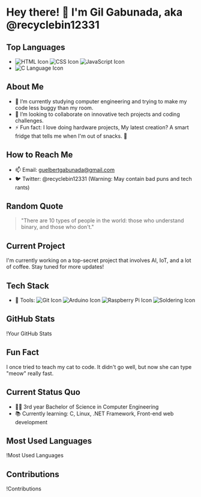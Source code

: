 # Hey there! 👋 I'm Gil Gabunada, aka @recyclebin12331

## Top Languages
- ![HTML Icon](https://img.icons8.com/color/48/000000/html-5.png) ![CSS Icon](https://img.icons8.com/color/48/000000/css3.png) ![JavaScript Icon](https://img.icons8.com/color/48/000000/javascript.png)
- ![C Language Icon](https://img.icons8.com/color/48/000000/c-programming.png)
## About Me
- 🌱 I’m currently studying computer engineering and trying to make my code less buggy than my room.
- 💞️ I’m looking to collaborate on innovative tech projects and coding challenges.
- ⚡ Fun fact: I love doing hardware projects, My latest creation? A smart fridge that tells me when I'm out of snacks. 🍫

## How to Reach Me
- 📫 Email: guelbertgabunada@gmail.com
- 🐦 Twitter: @recyclebin12331 (Warning: May contain bad puns and tech rants)

## Random Quote
> "There are 10 types of people in the world: those who understand binary, and those who don't."

## Current Project
I'm currently working on a top-secret project that involves AI, IoT, and a lot of coffee. Stay tuned for more updates!

## Tech Stack
- 🔧 Tools: ![Git Icon](https://img.icons8.com/color/48/000000/git.png) ![Arduino Icon](https://img.icons8.com/color/48/000000/arduino.png) ![Raspberry Pi Icon](https://img.icons8.com/color/48/000000/raspberry-pi.png) ![Soldering Icon](https://img.icons8.com/ios-filled/50/000000/soldering-iron.png)


## GitHub Stats
!Your GitHub Stats

## Fun Fact
I once tried to teach my cat to code. It didn't go well, but now she can type "meow" really fast.

## Current Status Quo
- 🧑‍🎓 3rd year Bachelor of Science in Computer Engineering
- 📚 Currently learning: C, Linux, .NET Framework, Front-end web development


## Most Used Languages
!Most Used Languages

## Contributions
!Contributions
